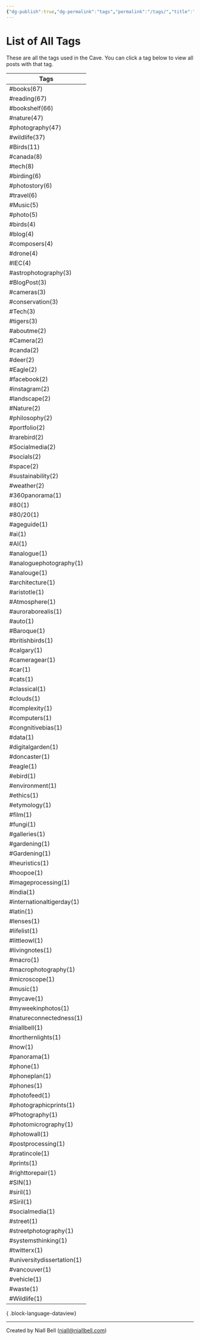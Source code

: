 ```yaml
---
{"dg-publish":true,"dg-permalink":"tags","permalink":"/tags/","title":"List of All Tags","hide":true,"noteIcon":null,"created":"2024-04-15T16:05:40.920-07:00","updated":"2024-05-05T03:08:34.273-07:00"}
---
```


# List of All Tags

These are all the tags used in the Cave. You can click a tag below to view all posts with that tag.

| Tags                       |
| -------------------------- |
| #books(67)                 |
| #reading(67)               |
| #bookshelf(66)             |
| #nature(47)                |
| #photography(47)           |
| #wildlife(37)              |
| #Birds(11)                 |
| #canada(8)                 |
| #tech(8)                   |
| #birding(6)                |
| #photostory(6)             |
| #travel(6)                 |
| #Music(5)                  |
| #photo(5)                  |
| #birds(4)                  |
| #blog(4)                   |
| #composers(4)              |
| #drone(4)                  |
| #IEC(4)                    |
| #astrophotography(3)       |
| #BlogPost(3)               |
| #cameras(3)                |
| #conservation(3)           |
| #Tech(3)                   |
| #tigers(3)                 |
| #aboutme(2)                |
| #Camera(2)                 |
| #canda(2)                  |
| #deer(2)                   |
| #Eagle(2)                  |
| #facebook(2)               |
| #instagram(2)              |
| #landscape(2)              |
| #Nature(2)                 |
| #philosophy(2)             |
| #portfolio(2)              |
| #rarebird(2)               |
| #Socialmedia(2)            |
| #socials(2)                |
| #space(2)                  |
| #sustainability(2)         |
| #weather(2)                |
| #360panorama(1)            |
| #80(1)                     |
| #80/20(1)                  |
| #ageguide(1)               |
| #ai(1)                     |
| #AI(1)                     |
| #analogue(1)               |
| #analoguephotography(1)    |
| #analouge(1)               |
| #architecture(1)           |
| #aristotle(1)              |
| #Atmosphere(1)             |
| #auroraborealis(1)         |
| #auto(1)                   |
| #Baroque(1)                |
| #britishbirds(1)           |
| #calgary(1)                |
| #cameragear(1)             |
| #car(1)                    |
| #cats(1)                   |
| #classical(1)              |
| #clouds(1)                 |
| #complexity(1)             |
| #computers(1)              |
| #congnitivebias(1)         |
| #data(1)                   |
| #digitalgarden(1)          |
| #doncaster(1)              |
| #eagle(1)                  |
| #ebird(1)                  |
| #environment(1)            |
| #ethics(1)                 |
| #etymology(1)              |
| #film(1)                   |
| #fungi(1)                  |
| #galleries(1)              |
| #gardening(1)              |
| #Gardening(1)              |
| #heuristics(1)             |
| #hoopoe(1)                 |
| #imageprocessing(1)        |
| #india(1)                  |
| #internationaltigerday(1)  |
| #latin(1)                  |
| #lenses(1)                 |
| #lifelist(1)               |
| #littleowl(1)              |
| #livingnotes(1)            |
| #macro(1)                  |
| #macrophotography(1)       |
| #microscope(1)             |
| #music(1)                  |
| #mycave(1)                 |
| #myweekinphotos(1)         |
| #natureconnectedness(1)    |
| #niallbell(1)              |
| #northernlights(1)         |
| #now(1)                    |
| #panorama(1)               |
| #phone(1)                  |
| #phoneplan(1)              |
| #phones(1)                 |
| #photofeed(1)              |
| #photographicprints(1)     |
| #Photography(1)            |
| #photomicrography(1)       |
| #photowall(1)              |
| #postprocessing(1)         |
| #pratincole(1)             |
| #prints(1)                 |
| #righttorepair(1)          |
| #SIN(1)                    |
| #siril(1)                  |
| #Siril(1)                  |
| #socialmedia(1)            |
| #street(1)                 |
| #streetphotography(1)      |
| #systemsthinking(1)        |
| #twitterx(1)               |
| #universitydissertation(1) |
| #vancouver(1)              |
| #vehicle(1)                |
| #waste(1)                  |
| #Wildlife(1)               |

{ .block-language-dataview}

---
Created by Niall Bell (niall@niallbell.com)